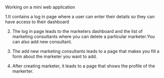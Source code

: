 Working on a mini web application

1.It contains a log in page where a user can enter their details so they can have access to their dashboard


2. The log in page leads to the marketers dashboard and the list of marketing consultants where you can delete a particular marketer.You can also add new consultant.

3. The add new marketing consultants leads to a page that makes you fill a form about the marketer you want to add.

4. After creating marketer, it leads to a page that shows the profile of the markerter.